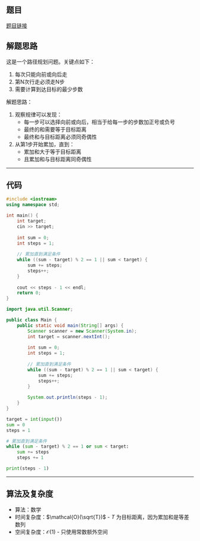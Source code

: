 ## 题目
[题目链接](https://www.nowcoder.com/practice/24ec35c2a8054a7b831a5a3ea660d729?tpId=182&tqId=285543&sourceUrl=/exam/oj&channenl=wgithub&fromPut=wgithub)

## 解题思路

这是一个路径规划问题。关键点如下：
1. 每次只能向前或向后走
2. 第N次行走必须走N步
3. 需要计算到达目标的最少步数

解题思路：
1. 观察规律可以发现：
   - 每一步可以选择向前或向后，相当于给每一步的步数加正号或负号
   - 最终的和需要等于目标距离
   - 最终和与目标距离必须同奇偶性
2. 从第1步开始累加，直到：
   - 累加和大于等于目标距离
   - 且累加和与目标距离同奇偶性

---

## 代码

``` cpp []
#include <iostream>
using namespace std;

int main() {
    int target;
    cin >> target;
    
    int sum = 0;
    int steps = 1;
    
    // 累加直到满足条件
    while ((sum - target) % 2 == 1 || sum < target) {
        sum += steps;
        steps++;
    }
    
    cout << steps - 1 << endl;
    return 0;
}
```

``` java []
import java.util.Scanner;

public class Main {
    public static void main(String[] args) {
        Scanner scanner = new Scanner(System.in);
        int target = scanner.nextInt();
        
        int sum = 0;
        int steps = 1;
        
        // 累加直到满足条件
        while ((sum - target) % 2 == 1 || sum < target) {
            sum += steps;
            steps++;
        }
        
        System.out.println(steps - 1);
    }
}
```

``` python []
target = int(input())
sum = 0
steps = 1

# 累加直到满足条件
while (sum - target) % 2 == 1 or sum < target:
    sum += steps
    steps += 1

print(steps - 1)
```

---

## 算法及复杂度
- 算法：数学
- 时间复杂度：$\mathcal{O}(\sqrt{T})$ - $T$ 为目标距离，因为累加和是等差数列
- 空间复杂度：$\mathcal{O}(1)$ - 只使用常数额外空间
